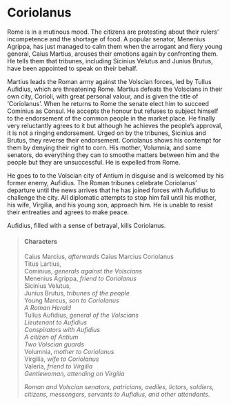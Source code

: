 <!-- ======================================================================
--- Search engine
title:          Coriolanus
keywords:       Coriolanus, tragedy
description:    Coriolanus by William Shakespeare.
--- Menu system
order:          20
text:           Coriolanus
hidden:         false
umbel:          false
--- Page properties
id:             
document:       
layout:         layout-2-left
$-left:         play-list
searchable:     true
======================================================================= -->

# Coriolanus

Rome is in a mutinous mood. The citizens are protesting about their rulers’
incompetence and the shortage of food. A popular senator, Menenius Agrippa, has
just managed to calm them when the arrogant and fiery young general, Caius
Martius, arouses their emotions again by confronting them. He tells them that
tribunes, including Sicinius Velutus and Junius Brutus, have been appointed to
speak on their behalf.

Martius leads the Roman army against the Volscian forces, led by Tullus Aufidius,
which are threatening Rome. Martius defeats the Volscians in their own city,
Corioli, with great personal valour, and is given the title of ‘Coriolanus’.
When he returns to Rome the senate elect him to succeed Cominius as Consul. He
accepts the honour but refuses to subject himself to the endorsement of the
common people in the market place. He finally very reluctantly agrees to it but
although he achieves the people’s approval, it is not a ringing endorsement.
Urged on by the tribunes, Sicinius and Brutus, they reverse their endorsement.
Coriolanus shows his contempt for them by denying their right to corn. His
mother, Volumnia, and some senators, do everything they can to smoothe matters
between him and the people but they are unsuccessful. He is expelled from Rome.

He goes to to the Volscian city of Antium in disguise and is welcomed by his
former enemy, Aufidius. The Roman tribunes celebrate Coriolanus’ departure until
the news arrives that he has joined forces with Aufidius to challenge the city.
All diplomatic attempts to stop him fail until his mother, his wife, Virgilia,
and his young son, approach him. He is unable to resist their entreaties and
agrees to make peace.

Aufidius, filled with a sense of betrayal, kills Coriolanus.

>   #### Characters
>   
>   Caius Marcius, _afterwards_ Caius Marcius Coriolanus  
    Titus Lartius,  
    Cominius, _generals against the Volscians_  
    Menenius Agrippa, _friend to Coriolanus_  
    Sicinius Velutus,  
    Junius Brutus, _tribunes of the people_  
    Young Marcus, _son to Coriolanus_  
    _A Roman Herald_  
    Tullus Aufidius, _general of the Volscians_  
    _Lieutenant to Aufidius_  
    _Conspirators with Aufidius_  
    _A citizen of Antium_  
    _Two Volscian guards_  
    Volumnia, _mother to Coriolanus_  
    Virgilia, _wife to Coriolanus_  
    Valeria, _friend to Virgilia_  
    _Gentlewoman, attending on Virgilia_
>   
>   _Roman and Volscian senators, patricians, aediles, lictors, soldiers,
    citizens, messengers, servants to Aufidius, and other attendants._
